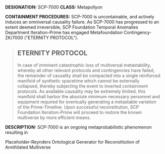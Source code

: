 **DESIGNATION:** SCP-7000
**CLASS:** Metapollyon

**CONTAINMENT PROCEDURES:** SCP-7000 is uncontainable, and actively induces an omniversal causality failure. As SCP-7000 has progressed to an extent deemed irreversible, SCP Foundation Temporal Anomalies Department Iteration-Prime has engaged Metafoundation Contingency-ZK/7000 ("ETERNITY PROTOCOL").

> ## ETERNITY PROTOCOL 
>
> In case of imminent catastrophic loss of multiversal metastability, whereby all other relevant protocols and contingencies have failed, the remainder of causality shall be compacted into a single reinforced manifold of synthetic spacetime which cannot be externally collapsed, thereby subjecting the event to inverted containment protocols. As available causality may be extremely limited, this manifold shall harbor the absolute minimum necessary personnel and equipment required for eventually generating a metastable variation of the Prime-Timeline. Upon successful reconstitution, SCP Foundation Iteration-Prime will proceed to restore the known multiverse by more efficient means.

**DESCRIPTION:** SCP-7000 is an ongoing metaprobabilistic phenomenon resulting in 


Placeholder-Reynders Ontological Generator for Reconstitution of Annihilated Multiverse